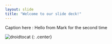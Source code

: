```yaml
---
layout: slide
title: "Welcome to our slide deck!"
---
```


Caption here : Hello from Mark for the second time

![droidtocat](https://octodex.github.com/images/droidtocat.png)
{: .center}
